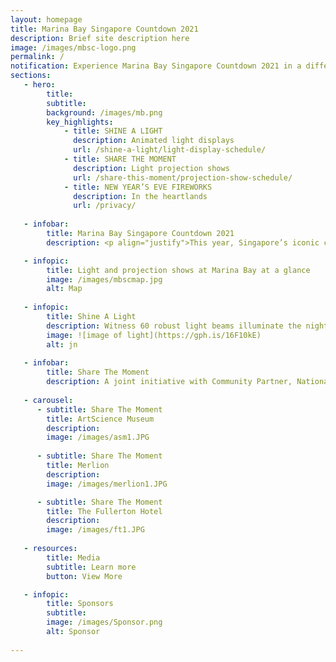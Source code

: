 ```yaml
---
layout: homepage
title: Marina Bay Singapore Countdown 2021
description: Brief site description here
image: /images/mbsc-logo.png
permalink: /
notification: Experience Marina Bay Singapore Countdown 2021 in a different light!
sections:
   - hero:
        title: 
        subtitle: 
        background: /images/mb.png
        key_highlights:
            - title: SHINE A LIGHT 
              description: Animated light displays
              url: /shine-a-light/light-display-schedule/
            - title: SHARE THE MOMENT
              description: Light projection shows
              url: /share-this-moment/projection-show-schedule/
            - title: NEW YEAR’S EVE FIREWORKS
              description: In the heartlands
              url: /privacy/
                        
   - infobar:
        title: Marina Bay Singapore Countdown 2021 
        description: <p align="justify">This year, Singapore’s iconic countdown event, Marina Bay Singapore Countdown (MBSC) 2021, takes on a unique format to bring people from all walks of life together to reflect on 2020 and to celebrate our hopes and aspirations for the coming year.</p>

   - infopic:
        title: Light and projection shows at Marina Bay at a glance
        image: /images/mbscmap.jpg
        alt: Map
        
   - infopic:
        title: Shine A Light 
        description: Witness 60 robust light beams illuminate the night sky above The Promontory for Shine A Light! Replacing the traditional fireworks, these light beams serve as a guiding beacon and energising reminder for everyone to focus on the positives in the face of adversity.
        image: ![image of light](https://gph.is/16F10kE)
        alt: jn
        
   - infobar:
        title: Share The Moment
        description: A joint initiative with Community Partner, National Volunteer and Philanthropy Centre (NVPC), the Share the Moment campaign is a community engagement project that showcases co-created artworks through projection mapping sequences on iconic facades in Marina Bay. Through these projection shows, we hope to celebrate the selflessness and resilience of the community, and continue to nurture the spirit of giving in the year ahead.
   
   - carousel:
      - subtitle: Share The Moment 
        title: ArtScience Museum
        description:
        image: /images/asm1.JPG 
        
      - subtitle: Share The Moment 
        title: Merlion
        description:
        image: /images/merlion1.JPG 

      - subtitle: Share The Moment 
        title: The Fullerton Hotel
        description:
        image: /images/ft1.JPG  
        
   - resources:
        title: Media
        subtitle: Learn more
        button: View More

   - infopic:
        title: Sponsors
        subtitle:
        image: /images/Sponsor.png
        alt: Sponsor  
        
---
```

